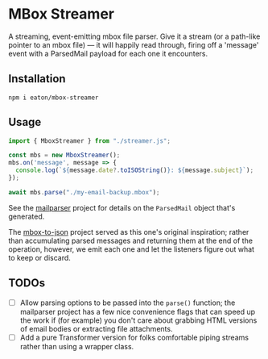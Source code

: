 # MBox Streamer

A streaming, event-emitting mbox file parser. Give it a stream (or a path-like pointer to an mbox file) — it will happily read through, firing off a 'message' event with a ParsedMail payload for each one it encounters.

## Installation

`npm i eaton/mbox-streamer`

## Usage

```typescript
import { MboxStreamer } from "./streamer.js";

const mbs = new MboxStreamer();
mbs.on('message', message => {
  console.log(`${message.date?.toISOString()}: ${message.subject}`);
});

await mbs.parse("./my-email-backup.mbox");
```

See the [mailparser](https://github.com/nodemailer/mailparser) project for details on the `ParsedMail` object that's generated.

The [mbox-to-json](https://github.com/d4data-official/mbox-to-json) project served as this one's original inspiration; rather than accumulating parsed messages and returning them at the end of the operation, however, we emit each one and let the listeners figure out what to keep or discard.

## TODOs

- [ ] Allow parsing options to be passed into the `parse()` function; the mailparser project has a few nice convenience flags that can speed up the work if (for example) you don't care about grabbing HTML versions of email bodies or extracting file attachments.
- [ ] Add a pure Transformer version for folks comfortable piping streams rather than using a wrapper class.
